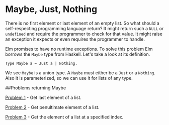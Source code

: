 # Maybe, Just, Nothing

There is no first element or last element of an empty list. So what should a self-respecting programming language return? It might return such a ```NULL``` or ```undefined``` and require the programmer to check for that value. It might raise an exception it expects or even requires the programmer to handle. 

Elm promises to have no runtime exceptions. To solve this problem Elm borrows the ```Maybe``` type from Haskell. Let's take a look at its definition.
```
Type Maybe a = Just a | Nothing. 
```

We see ```Maybe``` is a union type. A ```Maybe``` must either  be a  ```Just``` or a ```Nothing```. Also it is parameterized, so we can use it for lists of any type.


##Problems returning Maybe

[Problem 1](p/p01.md) - Get last element of a list.

[Problem 2](p/p02.md) - Get penultimate element of a list.

[Problem 3](p/p03.md) - Get the element of a list at a specified index.
